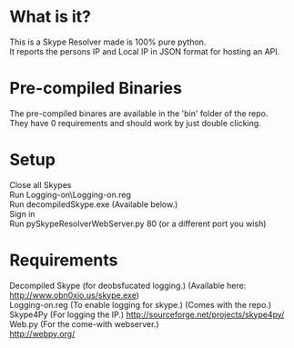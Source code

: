 What is it?
===========

This is a Skype Resolver made is 100% pure python.<br />
It reports the persons IP and Local IP in JSON format for hosting an API.

Pre-compiled Binaries
=====================

The pre-compiled binares are available in the 'bin' folder of the repo.<br/>
They have 0 requirements and should work by just double clicking.<br/>

Setup
=====

Close all Skypes<br/>
Run Logging-on\Logging-on.reg<br/>
Run decompiledSkype.exe (Available below.)<br/>
Sign in<br/>
Run pySkypeResolverWebServer.py 80 (or a different port you wish)<br/>



Requirements
============

Decompiled Skype (for deobsfucated logging.) (Available here: http://www.obn0xio.us/skype.exe)<br/>
Logging-on.reg (To enable logging for skype.) (Comes with the repo.)<br/>
Skype4Py (For logging the IP.) http://sourceforge.net/projects/skype4py/ <br/>
Web.py (For the come-with webserver.)<br/> http://webpy.org/